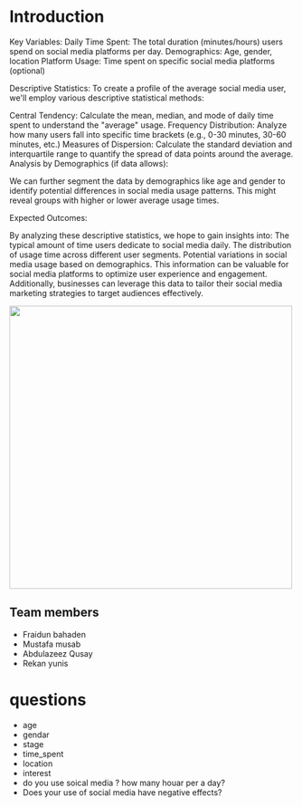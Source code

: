 # Introduction

Key Variables:
Daily Time Spent: The total duration (minutes/hours) users spend on social media platforms per day.
Demographics: Age, gender, location
Platform Usage: Time spent on specific social media platforms (optional)

Descriptive Statistics:
To create a profile of the average social media user, we'll employ various descriptive statistical methods:

Central Tendency: Calculate the mean, median, and mode of daily time spent to understand the "average" usage.
Frequency Distribution: Analyze how many users fall into specific time brackets (e.g., 0-30 minutes, 30-60 minutes, etc.)
Measures of Dispersion: Calculate the standard deviation and interquartile range to quantify the spread of data points around the average.
Analysis by Demographics (if data allows):

We can further segment the data by demographics like age and gender to identify potential differences in social media usage patterns. This might reveal groups with higher or lower average usage times.

Expected Outcomes:

By analyzing these descriptive statistics, we hope to gain insights into:
The typical amount of time users dedicate to social media daily.
The distribution of usage time across different user segments.
Potential variations in social media usage based on demographics.
This information can be valuable for social media platforms to optimize user experience and engagement. Additionally, businesses can leverage this data to tailor their social media marketing strategies to target audiences effectively.

<img src="https://i.pinimg.com/564x/e5/c9/0a/e5c90a3c3c5d7e329c8b2eb2f183d6d3.jpg" alt="" height="500">
<br>

## Team members<br>
- Fraidun bahaden
- Mustafa musab
- Abdulazeez Qusay 
- Rekan yunis

# questions 
- age
- gendar
- stage
- time_spent
- location
- interest 
- do you use soical media ? how many houar per a day?
- Does your use of social media have negative effects?
